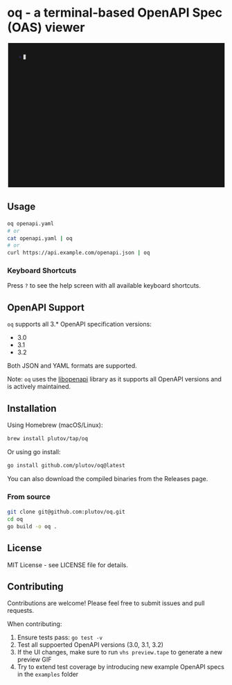 # oq - a terminal-based OpenAPI Spec (OAS) viewer

<p align="center"><img src="preview.gif" width="500" alt="oq preview"></p>

## Usage

```bash
oq openapi.yaml
# or
cat openapi.yaml | oq
# or
curl https://api.example.com/openapi.json | oq
```

### Keyboard Shortcuts

Press `?` to see the help screen with all available keyboard shortcuts.

## OpenAPI Support

`oq` supports all 3.* OpenAPI specification versions:

- 3.0
- 3.1
- 3.2

Both JSON and YAML formats are supported.

Note: `oq` uses the [libopenapi](https://github.com/pb33f/libopenapi) library as it supports all OpenAPI versions and is actively maintained.

## Installation

Using Homebrew (macOS/Linux):

```bash
brew install plutov/tap/oq
```

Or using go install:

```bash
go install github.com/plutov/oq@latest
```

You can also download the compiled binaries from the Releases page.

### From source

```bash
git clone git@github.com:plutov/oq.git
cd oq
go build -o oq .
```

## License

MIT License - see LICENSE file for details.

## Contributing

Contributions are welcome! Please feel free to submit issues and pull requests.

When contributing:

1. Ensure tests pass: `go test -v`
2. Test all suppoerted OpenAPI versions (3.0, 3.1, 3.2)
3. If the UI changes, make sure to run `vhs preview.tape` to generate a new preview GIF
4. Try to extend test coverage by introducing new example OpenAPI specs in the `examples` folder
